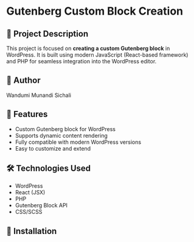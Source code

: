 # Gutenberg Custom Block Creation

## 📌 Project Description

This project is focused on **creating a custom Gutenberg block** in WordPress. It is built using modern JavaScript (React-based framework) and PHP for seamless integration into the WordPress editor.

## 👤 Author

Wandumi Munandi Sichali

## 🚀 Features

- Custom Gutenberg block for WordPress
- Supports dynamic content rendering
- Fully compatible with modern WordPress versions
- Easy to customize and extend

## 🛠️ Technologies Used

- WordPress
- React (JSX)
- PHP
- Gutenberg Block API
- CSS/SCSS

## 🔧 Installation
